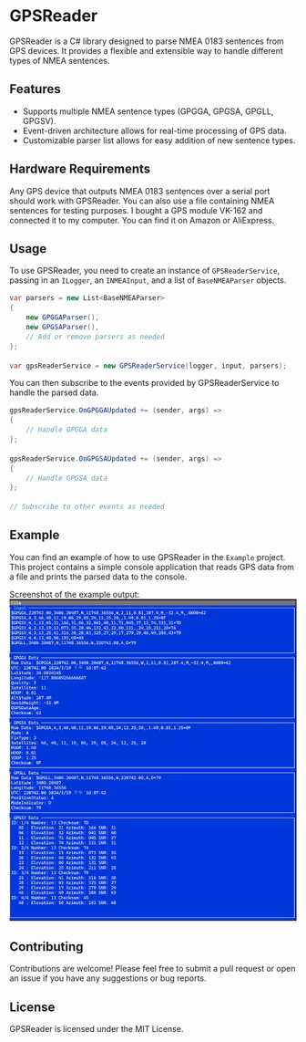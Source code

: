 # GPSReader

GPSReader is a C# library designed to parse NMEA 0183 sentences from GPS devices. It provides a flexible and extensible way to handle different types of NMEA sentences.

## Features

- Supports multiple NMEA sentence types (GPGGA, GPGSA, GPGLL, GPGSV).
- Event-driven architecture allows for real-time processing of GPS data.
- Customizable parser list allows for easy addition of new sentence types.

## Hardware Requirements
Any GPS device that outputs NMEA 0183 sentences over a serial port should work with GPSReader. You can also use a file containing NMEA sentences for testing purposes.
I bought a GPS module VK-162 and connected it to my computer. You can find it on Amazon or AliExpress.

## Usage

To use GPSReader, you need to create an instance of `GPSReaderService`, passing in an `ILogger`, an `INMEAInput`, and a list of `BaseNMEAParser` objects.

```csharp
var parsers = new List<BaseNMEAParser>
{
    new GPGGAParser(),
    new GPGSAParser(),
    // Add or remove parsers as needed
};

var gpsReaderService = new GPSReaderService(logger, input, parsers);
```

You can then subscribe to the events provided by GPSReaderService to handle the parsed data.

```csharp
gpsReaderService.OnGPGGAUpdated += (sender, args) =>
{
    // Handle GPGGA data
};

gpsReaderService.OnGPGSAUpdated += (sender, args) =>
{
    // Handle GPGSA data
};

// Subscribe to other events as needed
```

## Example
You can find an example of how to use GPSReader in the `Example` project. This project contains a simple console application that reads GPS data from a file and prints the parsed data to the console.

Screenshot of the example output:
![screenshot.jpg](ConsoleApp/screenshot.jpg)

## Contributing
Contributions are welcome! Please feel free to submit a pull request or open an issue if you have any suggestions or bug reports.

## License
GPSReader is licensed under the MIT License.

